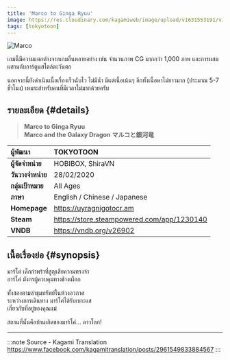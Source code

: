 ```yaml
---
title: 'Marco to Ginga Ryuu'
image: https://res.cloudinary.com/kagamiweb/image/upload/v1631553191/visualnovel/preview/marco.jpg
tags: [tokyotoon]
---
```


![Marco](https://res.cloudinary.com/kagamiweb/image/upload/v1631553191/visualnovel/preview/marco.jpg)

เกมนี้มีความแตกต่างจากเกมอื่นหลายอย่าง เช่น จำนวนภาพ CG มากกว่า 1,000 ภาพ และการผสมผสานกับการ์ตูนสไตล์ตะวันตก

นอกจากนี้ยังดำเนินเนื้อเรื่องเร็วฉับไว ไม่มีน้ำ มีแต่เนื้อเน้นๆ อีกทั้งเนื้อหาไม่ยาวมาก (ประมาณ 5-7 ชั่วโมง) เหมาะสำหรับคนที่มีเวลาไม่มากด้วยครับ

## รายละเอียด {#details}

> **Marco to Ginga Ryuu**  
> **Marco and the Galaxy Dragon**
> **マルコと銀河竜**

| ผู้พัฒนา | TOKYOTOON |
| :---- | :---- |
| **ผู้จัดจำหน่าย** | HOBIBOX, ShiraVN |
| **วันวางจำหน่าย** | 28/02/2020 |
| **กลุ่มเป้าหมาย** | All Ages |
| **ภาษา** | English / Chinese / Japanese |
| **Homepage** | https://uyragnigotocr.am |
| **Steam** | https://store.steampowered.com/app/1230140 |
| **VNDB** | https://vndb.org/v26902 |

## เนื้อเรื่องย่อ {#synopsis}

มาร์โค่ เด็กกำพร้าที่สูญเสียความทรงจำ  
อาร์โค่ มังกรผู้ควบคุมทางช้างเผือก  

ทั้งสองตามล่าขุมทรัพย์ในห้วงอวกาศ  
ระหว่างการเดินทาง มาร์โค่ได้รับเบาะแส  
เกี่ยวกับที่อยู่ของคุณแม่

สถานที่นั้นคือบ้านเกิดของมาร์โค่... ดาวโลก!  

---
:::note Source - Kagami Translation
https://www.facebook.com/kagamitranslation/posts/2961549833884567
:::